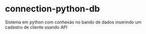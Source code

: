 # connection-python-db
Sistema em python com conhexão no bando de dados inserindo um cadastro de cliente usando API
